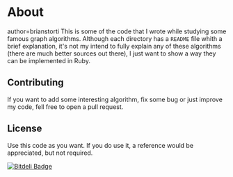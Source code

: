 # About

author=brianstorti This is some of the code that I wrote while studying some famous graph
algorithms. Although each directory has a `README` file whith a brief
explanation, it's not my intend to fully explain any of these algorithms (there
are much better sources out there), I just want to show a way they can be
implemented in Ruby.

## Contributing

If you want to add some interesting algorithm, fix some bug or just improve my
code, fell free to open a pull request.

## License

Use this code as you want. If you do use it, a reference would be appreciated, but not required.


[![Bitdeli Badge](https://d2weczhvl823v0.cloudfront.net/brianstorti/ruby-graph-algorithms/trend.png)](https://bitdeli.com/free "Bitdeli Badge")
